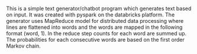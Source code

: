This is a simple text generator/chatbot program which generates text based on input. It was created with pyspark on the databricks platform. The generator uses 
MapReduce  model for distributed data processing where lines are flattened into words and the words are mapped in the following format (word, 1). In the reduce step
counts for each word are summed up. The probabilities for each consecutive words are based on the first order Markov chain.
